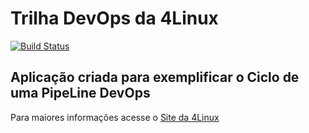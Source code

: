 # Trilha DevOps da 4Linux

<!-- Altere a Flag abaixo com sua URL do Travis -->
[![Build Status](https://travis-ci.com/leonardopataro/DevOpsLab-HelloWorld.svg?branch=master)](https://travis-ci.com/leonardopataro/DevOpsLab-HelloWorld)

## Aplicação criada para exemplificar o Ciclo de uma PipeLine DevOps


Para maiores informações acesse o [Site da 4Linux](https://www.4linux.com.br/cursos/devops)
